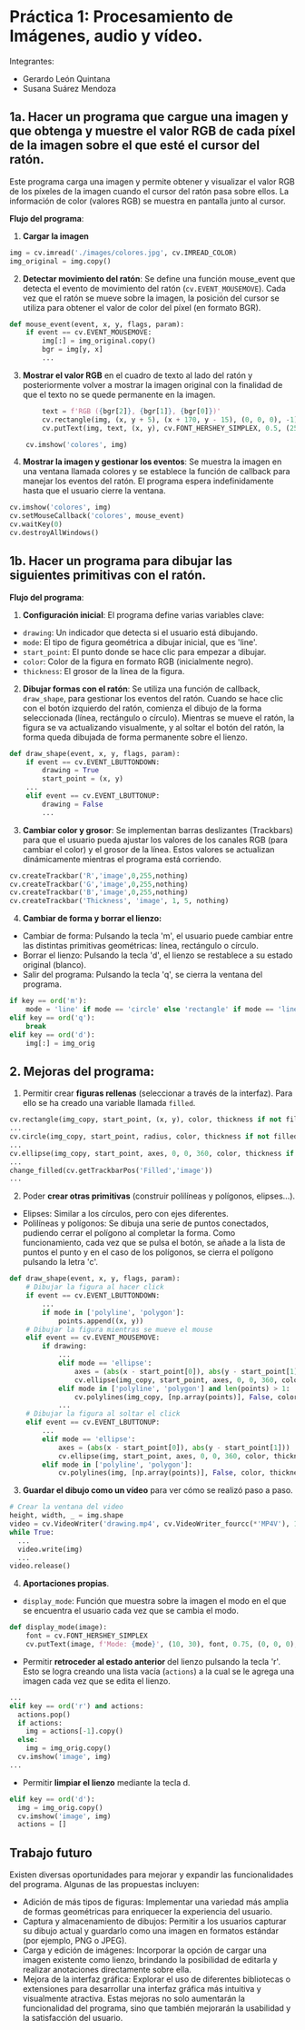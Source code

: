 # Práctica 1: Procesamiento de Imágenes, audio y vídeo.

Integrantes:
- Gerardo León Quintana
- Susana Suárez Mendoza

## 1a. Hacer un programa que cargue una imagen y que obtenga y muestre el valor RGB de cada píxel de la imagen sobre el que esté el cursor del ratón.
Este programa carga una imagen y permite obtener y visualizar el valor RGB de los píxeles de la imagen cuando el cursor del ratón pasa sobre ellos. La información de color (valores RGB) se muestra en pantalla junto al cursor.

**Flujo del programa**:
1. **Cargar la imagen**
```python
img = cv.imread('./images/colores.jpg', cv.IMREAD_COLOR)
img_original = img.copy()
```
2. **Detectar movimiento del ratón**: Se define una función mouse_event que detecta el evento de movimiento del ratón (`cv.EVENT_MOUSEMOVE`). Cada vez que el ratón se mueve sobre la imagen, la posición del cursor se utiliza para obtener el valor de color del píxel (en formato BGR).
```python
def mouse_event(event, x, y, flags, param):
    if event == cv.EVENT_MOUSEMOVE:
        img[:] = img_original.copy()
        bgr = img[y, x]
        ...
```
3. **Mostrar el valor RGB** en el cuadro de texto al lado del ratón y posteriormente volver a mostrar la imagen original con la finalidad de que el texto no se quede permanente en la imagen.
```python
        text = f'RGB ({bgr[2]}, {bgr[1]}, {bgr[0]})'
        cv.rectangle(img, (x, y + 5), (x + 170, y - 15), (0, 0, 0), -1)
        cv.putText(img, text, (x, y), cv.FONT_HERSHEY_SIMPLEX, 0.5, (255, 255, 255), 1, cv.LINE_AA)   

    cv.imshow('colores', img)
```
4. **Mostrar la imagen y gestionar los eventos**: Se muestra la imagen en una ventana llamada colores y se establece la función de callback para manejar los eventos del ratón. El programa espera indefinidamente hasta que el usuario cierre la ventana.
```python
cv.imshow('colores', img)
cv.setMouseCallback('colores', mouse_event)
cv.waitKey(0)
cv.destroyAllWindows()
```

## 1b. Hacer un programa para dibujar las siguientes primitivas con el ratón.
**Flujo del programa**:
1. **Configuración inicial**: El programa define varias variables clave:
- `drawing`: Un indicador que detecta si el usuario está dibujando.
- `mode`: El tipo de figura geométrica a dibujar inicial, que es 'line'.
- `start_point`: El punto donde se hace clic para empezar a dibujar.
- `color`: Color de la figura en formato RGB (inicialmente negro).
- `thickness`: El grosor de la línea de la figura.
2. **Dibujar formas con el ratón**: Se utiliza una función de callback, `draw_shape`, para gestionar los eventos del ratón. Cuando se hace clic con el botón izquierdo del ratón, comienza el dibujo de la forma seleccionada (línea, rectángulo o círculo). Mientras se mueve el ratón, la figura se va actualizando visualmente, y al soltar el botón del ratón, la forma queda dibujada de forma permanente sobre el lienzo.
```python
def draw_shape(event, x, y, flags, param):
    if event == cv.EVENT_LBUTTONDOWN:
        drawing = True
        start_point = (x, y)
    ...
    elif event == cv.EVENT_LBUTTONUP:
        drawing = False
        ...
```
3. **Cambiar color y grosor**: Se implementan barras deslizantes (Trackbars) para que el usuario pueda ajustar los valores de los canales RGB (para cambiar el color) y el grosor de la línea. Estos valores se actualizan dinámicamente mientras el programa está corriendo.
```python
cv.createTrackbar('R','image',0,255,nothing)
cv.createTrackbar('G','image',0,255,nothing)
cv.createTrackbar('B','image',0,255,nothing)
cv.createTrackbar('Thickness', 'image', 1, 5, nothing)
```
4. **Cambiar de forma y borrar el lienzo:**
- Cambiar de forma: Pulsando la tecla 'm', el usuario puede cambiar entre las distintas primitivas geométricas: línea, rectángulo o círculo.
- Borrar el lienzo: Pulsando la tecla 'd', el lienzo se restablece a su estado original (blanco).
- Salir del programa: Pulsando la tecla 'q', se cierra la ventana del programa.
```python
if key == ord('m'):
    mode = 'line' if mode == 'circle' else 'rectangle' if mode == 'line' else 'circle'
elif key == ord('q'):
    break
elif key == ord('d'):
    img[:] = img_orig
```

## 2. Mejoras del programa:

1. Permitir crear **figuras rellenas** (seleccionar a través de la interfaz). Para ello se ha creado una variable llamada `filled`.
```python
cv.rectangle(img_copy, start_point, (x, y), color, thickness if not filled else -1)
...
cv.circle(img_copy, start_point, radius, color, thickness if not filled else -1)
...
cv.ellipse(img_copy, start_point, axes, 0, 0, 360, color, thickness if not filled else -1)
...
change_filled(cv.getTrackbarPos('Filled','image'))
...
```
2. Poder **crear otras primitivas** (construir polilíneas y polígonos, elipses…).
- Elipses: Similar a los círculos, pero con ejes diferentes.
- Polilíneas y polígonos: Se dibuja una serie de puntos conectados, pudiendo cerrar el polígono al completar la forma. Como funcionamiento, cada vez que se pulsa el botón, se añade a la lista de puntos el punto y en el caso de los polígonos, se cierra el polígono pulsando la letra 'c'.
```python
def draw_shape(event, x, y, flags, param):
    # Dibujar la figura al hacer click
    if event == cv.EVENT_LBUTTONDOWN:
        ...
        if mode in ['polyline', 'polygon']:
            points.append((x, y))
    # Dibujar la figura mientras se mueve el mouse
    elif event == cv.EVENT_MOUSEMOVE:
        if drawing:
            ...
            elif mode == 'ellipse':
                axes = (abs(x - start_point[0]), abs(y - start_point[1]))
                cv.ellipse(img_copy, start_point, axes, 0, 0, 360, color, thickness if not filled else -1)
            elif mode in ['polyline', 'polygon'] and len(points) > 1:
                cv.polylines(img_copy, [np.array(points)], False, color, thickness)
            ...
    # Dibujar la figura al soltar el click
    elif event == cv.EVENT_LBUTTONUP:
        ...
        elif mode == 'ellipse':
            axes = (abs(x - start_point[0]), abs(y - start_point[1]))
            cv.ellipse(img, start_point, axes, 0, 0, 360, color, thickness if not filled else -1)
        elif mode in ['polyline', 'polygon']:
            cv.polylines(img, [np.array(points)], False, color, thickness)
```
3. **Guardar el dibujo como un vídeo** para ver cómo se realizó paso a paso.
```python
# Crear la ventana del video
height, width, _ = img.shape
video = cv.VideoWriter('drawing.mp4', cv.VideoWriter_fourcc(*'MP4V'), 160, (width, height))
while True:
  ...
  video.write(img)
  ...
video.release()
```
4. **Aportaciones propias**.
- `display_mode`: Función que muestra sobre la imagen el modo en el que se encuentra el usuario cada vez que se cambia el modo.
```python
def display_mode(image):
    font = cv.FONT_HERSHEY_SIMPLEX
    cv.putText(image, f'Mode: {mode}', (10, 30), font, 0.75, (0, 0, 0), 2, cv.LINE_AA)
```
- Permitir **retroceder al estado anterior** del lienzo pulsando la tecla 'r'. Esto se logra creando una lista vacía (`actions`) a la cual se le agrega una imagen cada vez que se edita el lienzo.
```python
...
elif key == ord('r') and actions:
  actions.pop()
  if actions:
    img = actions[-1].copy()
  else:
    img = img_orig.copy()
  cv.imshow('image', img)
...
```
- Permitir **limpiar el lienzo** mediante la tecla d.
```python
elif key == ord('d'):
  img = img_orig.copy()
  cv.imshow('image', img)
  actions = []
```
## Trabajo futuro
Existen diversas oportunidades para mejorar y expandir las funcionalidades del programa. Algunas de las propuestas incluyen:
- Adición de más tipos de figuras: Implementar una variedad más amplia de formas geométricas para enriquecer la experiencia del usuario.
- Captura y almacenamiento de dibujos: Permitir a los usuarios capturar su dibujo actual y guardarlo como una imagen en formatos estándar (por ejemplo, PNG o JPEG).
- Carga y edición de imágenes: Incorporar la opción de cargar una imagen existente como lienzo, brindando la posibilidad de editarla y realizar anotaciones directamente sobre ella.
- Mejora de la interfaz gráfica: Explorar el uso de diferentes bibliotecas o extensiones para desarrollar una interfaz gráfica más intuitiva y visualmente atractiva.
Estas mejoras no solo aumentarán la funcionalidad del programa, sino que también mejorarán la usabilidad y la satisfacción del usuario.
